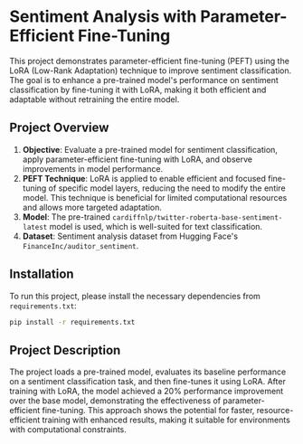 # Sentiment Analysis with Parameter-Efficient Fine-Tuning

This project demonstrates parameter-efficient fine-tuning (PEFT) using the LoRA (Low-Rank Adaptation) technique to improve sentiment classification. The goal is to enhance a pre-trained model's performance on sentiment classification by fine-tuning it with LoRA, making it both efficient and adaptable without retraining the entire model.

## Project Overview

1. **Objective**: Evaluate a pre-trained model for sentiment classification, apply parameter-efficient fine-tuning with LoRA, and observe improvements in model performance.
2. **PEFT Technique**: LoRA is applied to enable efficient and focused fine-tuning of specific model layers, reducing the need to modify the entire model. This technique is beneficial for limited computational resources and allows more targeted adaptation.
3. **Model**: The pre-trained `cardiffnlp/twitter-roberta-base-sentiment-latest` model is used, which is well-suited for text classification.
4. **Dataset**: Sentiment analysis dataset from Hugging Face's `FinanceInc/auditor_sentiment`.

## Installation

To run this project, please install the necessary dependencies from `requirements.txt`:

```bash
pip install -r requirements.txt
```

## Project Description
The project loads a pre-trained model, evaluates its baseline performance on a sentiment classification task, and then fine-tunes it using LoRA. After training with LoRA, the model achieved a 20% performance improvement over the base model, demonstrating the effectiveness of parameter-efficient fine-tuning. This approach shows the potential for faster, resource-efficient training with enhanced results, making it suitable for environments with computational constraints.